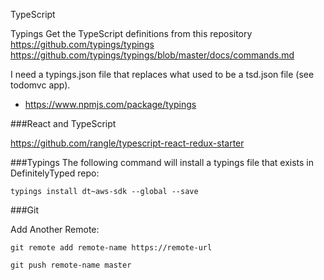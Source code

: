 
TypeScript

Typings
Get the TypeScript definitions from this repository
https://github.com/typings/typings
https://github.com/typings/typings/blob/master/docs/commands.md


I need a typings.json file that replaces what used to be a tsd.json file (see todomvc app).
* https://www.npmjs.com/package/typings

###React and TypeScript

https://github.com/rangle/typescript-react-redux-starter

###Typings
The following command will install a typings file that exists in DefinitelyTyped repo:

    typings install dt~aws-sdk --global --save



###Git

Add Another Remote:

    git remote add remote-name https://remote-url

    git push remote-name master
